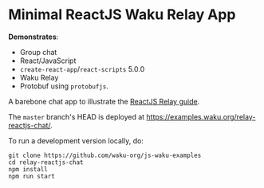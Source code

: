 # Minimal ReactJS Waku Relay App

**Demonstrates**:

- Group chat
- React/JavaScript
- `create-react-app`/`react-scripts` 5.0.0
- Waku Relay
- Protobuf using `protobufjs`.

A barebone chat app to illustrate the [ReactJS Relay guide](https://docs.wakuconnect.dev/docs/guides/07_reactjs_relay/).

The `master` branch's HEAD is deployed at https://examples.waku.org/relay-reactjs-chat/.

To run a development version locally, do:

```shell
git clone https://github.com/waku-org/js-waku-examples
cd relay-reactjs-chat
npm install
npm run start
```
